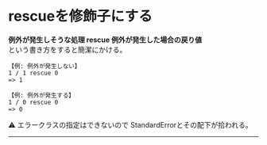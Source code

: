 # rescueを修飾子にする
**例外が発生しそうな処理 rescue 例外が発生した場合の戻り値**  
という書き方をすると簡潔にかける。
~~~
【例: 例外が発生しない】
1 / 1 rescue 0
=> 1

【例: 例外が発生する】
1 / 0 rescue 0
=> 0
~~~
⚠️ エラークラスの指定はできないので StandardErrorとその配下が拾われる。
***
